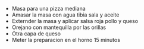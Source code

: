 * Masa para una pizza mediana
* Amasar la masa con agua tibia sala y aceite
* Externder la masa y aplicar salsa roja pollo y queso
* Orejano con mantequilla por las orillas 
* Otra capa de queso
* Meter la preparacion en el horno 15 minutos 